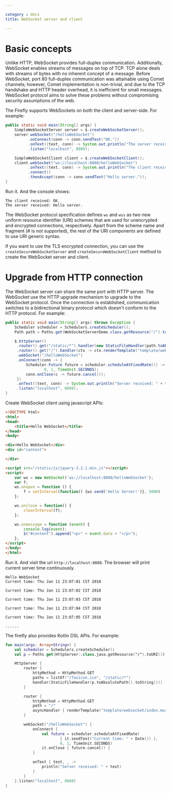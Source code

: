 ```yaml
---

category : docs
title: WebSocket server and client

---
```


# Basic concepts
Unlike HTTP, WebSocket provides full-duplex communication. Additionally, WebSocket enables streams of messages on top of TCP. TCP alone deals with streams of bytes with no inherent concept of a message. Before WebSocket, port 80 full-duplex communication was attainable using Comet channels; however, Comet implementation is non-trivial, and due to the TCP handshake and HTTP header overhead, it is inefficient for small messages. WebSocket protocol aims to solve these problems without compromising security assumptions of the web.

The Firefly supports WebSockets on both the client and server-side. For example:
```java
public static void main(String[] args) {
    SimpleWebSocketServer server = $.createWebSocketServer();
    server.webSocket("/helloWebSocket")
          .onConnect(conn -> conn.sendText("OK."))
          .onText((text, conn) -> System.out.println("The server received: " + text))
          .listen("localhost", 8080);

    SimpleWebSocketClient client = $.createWebSocketClient();
    client.webSocket("ws://localhost:8080/helloWebSocket")
          .onText((text, conn) -> System.out.println("The client received: " + text))
          .connect()
          .thenAccept(conn -> conn.sendText("Hello server."));
}
```

Run it. And the console shows:
```
The client received: OK.
The server received: Hello server.
```

The WebSocket protocol specification defines `ws` and `wss` as two new uniform resource identifier (URI) schemes that are used for unencrypted and encrypted connections, respectively. Apart from the scheme name and fragment (# is not supported), the rest of the URI components are defined to use URI generic syntax.

If you want to use the TLS encrypted connection, you can use the `createSecureWebSocketServer` and `createSecureWebSocketClient` method to create the WebSocket server and client.

# Upgrade from HTTP connection
The WebSocket server can share the same port with HTTP server. The WebSocket use the HTTP upgrade mechanism to upgrade to the WebSocket protocol. Once the connection is established, communication switches to a bidirectional binary protocol which doesn't conform to the HTTP protocol. For example:
```java
public static void main(String[] args) throws Exception {
    Scheduler scheduler = Schedulers.createScheduler();
    Path path = Paths.get(WebSocketServerDemo.class.getResource("/").toURI());

    $.httpServer()
     .router().get("/static/*").handler(new StaticFileHandler(path.toAbsolutePath().toString()))
     .router().get("/").handler(ctx -> ctx.renderTemplate("template/websocket/index.mustache"))
     .webSocket("/helloWebSocket")
     .onConnect(conn -> {
         Scheduler.Future future = scheduler.scheduleAtFixedRate(() -> conn.sendText("Current time: " + new Date()),
                 0, 1, TimeUnit.SECONDS);
         conn.onClose(c -> future.cancel());
     })
     .onText((text, conn) -> System.out.println("Server received: " + text))
     .listen("localhost", 8080);
}
```

Create WebSocket client using javascript APIs:
```html
<!DOCTYPE html>
<html>
<head>
    <title>Hello WebSocket</title>
</head>
<body>

<div>Hello WebSocket</div>
<div id="content">

</div>

<script src="/static/js/jquery-3.2.1.min.js"></script>
<script>
    var ws = new WebSocket('ws://localhost:8080/helloWebSocket');
    var f;
    ws.onopen = function () {
        f = setInterval(function() {ws.send('Hello Server!')}, 5000)
    };

    ws.onclose = function() {
        clearInterval(f);
    };

    ws.onmessage = function (event) {
        console.log(event);
        $("#content").append("<p>" + event.data + "</p>");
    };
</script>
</body>
</html>
```

Run it. And visit the url `http://localhost:8080`. The browser will print current server time continuously.
```
Hello WebSocket
Current time: Thu Jan 11 23:07:01 CST 2018

Current time: Thu Jan 11 23:07:02 CST 2018

Current time: Thu Jan 11 23:07:03 CST 2018

Current time: Thu Jan 11 23:07:04 CST 2018

Current time: Thu Jan 11 23:07:05 CST 2018

......
```

The firefly also provides Kotlin DSL APIs. For example:
```kotlin
fun main(args: Array<String>) {
    val scheduler = Schedulers.createScheduler()
    val p = Paths.get(HttpServer::class.java.getResource("/").toURI())

    HttpServer {
        router {
            httpMethod = HttpMethod.GET
            paths = listOf("/favicon.ico", "/static/*")
            handler(StaticFileHandler(p.toAbsolutePath().toString()))
        }

        router {
            httpMethod = HttpMethod.GET
            path = "/"
            asyncHandler { renderTemplate("template/websocket/index.mustache") }
        }

        webSocket("/helloWebSocket") {
            onConnect {
                val future = scheduler.scheduleAtFixedRate(
                        { it.sendText("Current time: " + Date()) },
                        0, 1, TimeUnit.SECONDS)
                it.onClose { future.cancel() }
            }

            onText { text, _ ->
                println("Server received: " + text)
            }
        }
    }.listen("localhost", 8080)
}
```
